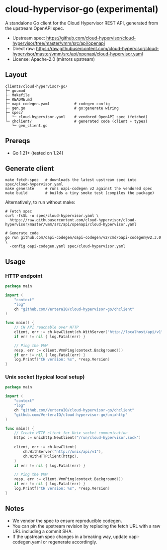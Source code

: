# cloud-hypervisor-go (experimental)

A standalone Go client for the Cloud Hypervisor REST API, generated from the upstream OpenAPI spec.

- Upstream spec: https://github.com/cloud-hypervisor/cloud-hypervisor/tree/master/vmm/src/api/openapi
- Direct raw: https://raw.githubusercontent.com/cloud-hypervisor/cloud-hypervisor/master/vmm/src/api/openapi/cloud-hypervisor.yaml
- License: Apache-2.0 (mirrors upstream)

## Layout

```
clients/cloud-hypervisor-go/
├─ go.mod
├─ Makefile
├─ README.md
├─ oapi-codegen.yaml           # codegen config
├─ gen.go                      # go:generate wiring
├─ spec/
│  └─ cloud-hypervisor.yaml    # vendored OpenAPI spec (fetched)
└─ chclient/                   # generated code (client + types)
   └─ gen_client.go
```

## Prereqs

- Go 1.21+ (tested on 1.24)

## Generate client

```
make fetch-spec   # downloads the latest upstream spec into spec/cloud-hypervisor.yaml
make generate     # runs oapi-codegen v2 against the vendored spec
make build        # builds a tiny smoke test (compiles the package)
```

Alternatively, to run without make:

```
# Fetch spec
curl -fsSL -o spec/cloud-hypervisor.yaml \
  https://raw.githubusercontent.com/cloud-hypervisor/cloud-hypervisor/master/vmm/src/api/openapi/cloud-hypervisor.yaml

# Generate code
go run github.com/oapi-codegen/oapi-codegen/v2/cmd/oapi-codegen@v2.3.0 \
  -config oapi-codegen.yaml spec/cloud-hypervisor.yaml
```

## Usage

### HTTP endpoint

```go
package main

import (
    "context"
    "log"
    ch "github.com/VerteraIO/cloud-hypervisor-go/chclient"
)

func main() {
    // CH API reachable over HTTP
    client, err := ch.NewClient(ch.WithServer("http://localhost/api/v1"))
    if err != nil { log.Fatal(err) }

    // Ping the VMM
    resp, err := client.VmmPing(context.Background())
    if err != nil { log.Fatal(err) }
    log.Printf("CH version: %s", *resp.Version)
}
```

### Unix socket (typical local setup)

```go
package main

import (
    "context"
    "log"
    ch "github.com/VerteraIO/cloud-hypervisor-go/chclient"
    "github.com/VerteraIO/cloud-hypervisor-go/unixhttp"
)

func main() {
    // Create HTTP client for Unix socket communication
    httpc := unixhttp.NewClient("/run/cloud-hypervisor.sock")
    
    client, err := ch.NewClient(
        ch.WithServer("http://unix/api/v1"),
        ch.WithHTTPClient(httpc),
    )
    if err != nil { log.Fatal(err) }

    // Ping the VMM
    resp, err := client.VmmPing(context.Background())
    if err != nil { log.Fatal(err) }
    log.Printf("CH version: %s", *resp.Version)
}
```

## Notes

- We vendor the spec to ensure reproducible codegen.
- You can pin the upstream revision by replacing the fetch URL with a raw URL including a commit SHA.
- If the upstream spec changes in a breaking way, update oapi-codegen.yaml or regenerate accordingly.
